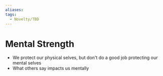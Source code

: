 ```yaml
---
aliases:
tags:
  - Novelty/TBD
---
```

# Mental Strength

- We protect our physical selves, but don't do a good job protecting our mental selves
- What others say impacts us mentally